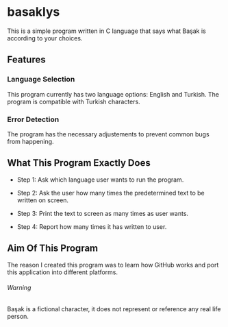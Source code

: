 # basaklys
This is a simple program written in C language that says what Başak is according to your choices.

## Features
### Language Selection
This program currently has two language options: English and Turkish. 
The program is compatible with Turkish characters.

### Error Detection
The program has the necessary adjustements to prevent common bugs from happening.

## What This Program Exactly Does
- Step 1: Ask which language user wants to run the program.
* Step 2: Ask the user how many times the predetermined text to be written on screen.
+ Step 3: Print the text to screen as many times as user wants.
- Step 4: Report how many times it has written to user.

## Aim Of This Program
The reason I created this program was to learn how GitHub works and port this application into different platforms.

###### Warning
Başak is a fictional character, it does not represent or reference any real life person. 
